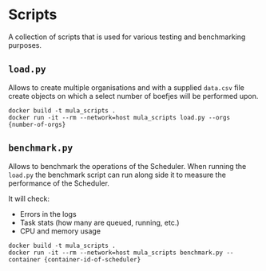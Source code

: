 # Scripts

A collection of scripts that is used for various testing and benchmarking
purposes.

## `load.py`

Allows to create multiple organisations and with a supplied `data.csv` file
create objects on which a select number of boefjes will be performed upon.

```shell
docker build -t mula_scripts .
docker run -it --rm --network=host mula_scripts load.py --orgs {number-of-orgs}
```

## `benchmark.py`

Allows to benchmark the operations of the Scheduler. When running the `load.py`
the benchmark script can run along side it to measure the performance of the
Scheduler.

It will check:

- Errors in the logs
- Task stats (how many are queued, running, etc.)
- CPU and memory usage

```shell
docker build -t mula_scripts .
docker run -it --rm --network=host mula_scripts benchmark.py --container {container-id-of-scheduler}
```
